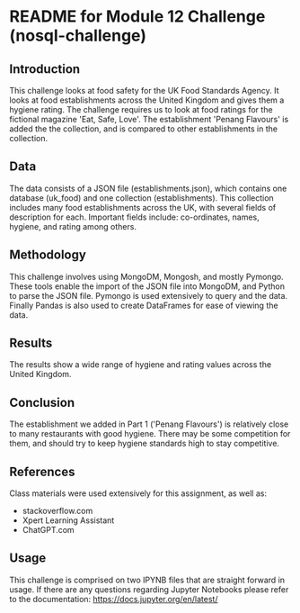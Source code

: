 # README for Module 12 Challenge (nosql-challenge)

## Introduction

This challenge looks at food safety for the UK Food Standards Agency.  It looks at food establishments across the United Kingdom and gives them a hygiene rating. The challenge requires us to look at food ratings for the fictional magazine 'Eat, Safe, Love'. The establishment 'Penang Flavours' is added the the collection, and is compared to other establishments in the collection.

## Data

The data consists of a JSON file (establishments.json), which contains one database (uk_food) and one collection (establishments). This collection includes many food establishments across the UK, with several fields of description for each. Important fields include: co-ordinates, names, hygiene, and rating among others.

## Methodology

This challenge involves using MongoDM, Mongosh, and mostly Pymongo. These tools enable the import of the JSON file into MongoDM, and Python to parse the JSON file. Pymongo is used extensively to query and the data. Finally Pandas is also used to create DataFrames for ease of viewing the data.

## Results

The results show a wide range of hygiene and rating values across the United Kingdom. 

## Conclusion

The establishment we added in Part 1 ('Penang Flavours') is relatively close to many restaurants with good hygiene. There may be some competition for them, and should try to keep hygiene standards high to stay competitive.

## References

Class materials were used extensively for this assignment, as well as:

* stackoverflow.com
* Xpert Learning Assistant
* ChatGPT.com

## Usage

This challenge is comprised on two IPYNB files that are straight forward in usage. If there are any questions regarding Jupyter Notebooks please refer to the documentation: https://docs.jupyter.org/en/latest/

